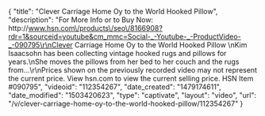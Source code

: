 {
    "title": "Clever Carriage Home Oy to the World Hooked Pillow",
    "description": "For More Info or to Buy Now: http:\/\/www.hsn.com\/products\/seo\/8166908?rdr=1&sourceid=youtube&cm_mmc=Social-_-Youtube-_-ProductVideo-_-090795\r\nClever Carriage Home Oy to the World Hooked Pillow \nKim Isaacsohn has been collecting vintage hooked rugs and pillows for years.\nShe moves the pillows from her bed to her couch and the rugs from...\r\nPrices shown on the previously recorded video may not represent the current price.  View hsn.com to view the current selling price. HSN Item #090795",
    "videoid": "112354267",
    "date_created": "1479174611",
    "date_modified": "1503420623",
    "type": "captivate",
    "layout": "video",
    "url": "\/v\/clever-carriage-home-oy-to-the-world-hooked-pillow\/112354267"
}